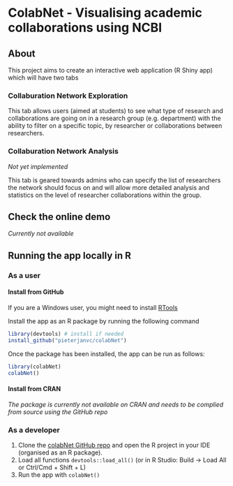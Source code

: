 # ColabNet - Visualising academic collaborations using NCBI

## About
This project aims to create an interactive web application (R Shiny app) which
will have two tabs

### Collaburation Network Exploration

This tab allows users (aimed at students) to see what type of research and 
collaborations are going on in a research group (e.g. department) with the 
ability to filter on a specific topic, by researcher or collaborations between
researchers.

### Collaburation Network Analysis

_Not yet implemented_

This tab is geared towards admins who can specify the list of researchers the
network should focus on and will allow more detailed analysis and 
statistics on the level of researcher collaborations within the group.

## Check the online demo

_Currently not available_

## Running the app locally in R

### As a user

#### Install from GitHub

If you are a Windows user, you might need to install
[RTools](https://cran.r-project.org/bin/windows/Rtools/)

Install the app as an R package by running the following command
```r
library(devtools) # install if needed
install_github("pieterjanvc/colabNet")
```

Once the package has been installed, the app can be run as follows:
```r
library(colabNet)
colabNet()
```

#### Install from CRAN

_The package is currently not available on CRAN and needs to be complied from 
source using the GitHub repo_

### As a developer

1) Clone the [colabNet GitHub repo](https://github.com/pieterjanvc/colabNet.git) 
and open the R project in your IDE (organised as an R package).
2) Load all functions `devtools::load_all()` 
(or in R Studio: Build -> Load All or Ctrl/Cmd + Shift + L)
3) Run the app with `colabNet()`
